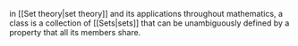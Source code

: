 in [[Set theory|set theory]] and its applications throughout mathematics, a class is a collection of [[Sets|sets]] that can be unambiguously defined by a property that all its members share.